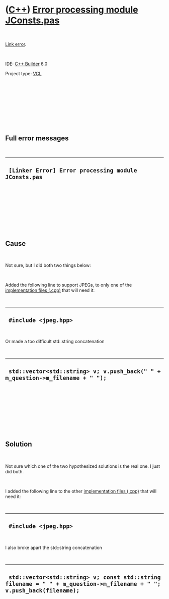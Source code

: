 
 

 

 

 

 

([C++](Cpp.md)) [Error processing module JConsts.pas](CppLinkErrorErrorProcessingModuleJConstsPas.md)
=======================================================================================================

 

[Link error](CppLinkError.md).

 

IDE: [C++ Builder](CppBuilder.md) 6.0

Project type: [VCL](CppVcl.md)

 

 

 

 

 

Full error messages
-------------------

 

  -------------------------------------------------------
  ` [Linker Error] Error processing module JConsts.pas`
  -------------------------------------------------------

 

 

 

 

 

Cause
-----

 

Not sure, but I did both two things below:

 

Added the following line to support JPEGs, to only one of the
[implementation files (.cpp)](CppImplementationFile.md) that will need
it:

 

  ------------------------
  ` #include <jpeg.hpp>`
  ------------------------

 

Or made a too difficult std::string concatenation

 

  ---------------------------------------------------------------------------------
  ` std::vector<std::string> v; v.push_back(" " + m_question->m_filename + " ");`
  ---------------------------------------------------------------------------------

 

 

 

 

 

Solution
--------

 

Not sure which one of the two hypothesized solutions is the real one. I
just did both.

 

I added the following line to the other [implementation files
(.cpp)](CppImplementationFile.md) that will need it:

 

  ------------------------
  ` #include <jpeg.hpp>`
  ------------------------

 

I also broke apart the std::string concatenation

 

  ------------------------------------------------------------------------------------------------------------------------
  ` std::vector<std::string> v; const std::string filename = " " + m_question->m_filename + " "; v.push_back(filename);`
  ------------------------------------------------------------------------------------------------------------------------

 

 

 

 

 

 

